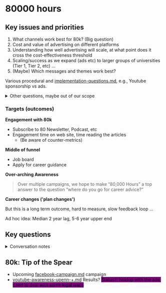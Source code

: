 # 80000 hours

## Key issues and priorities

1. What channels work best for 80k? (Big question)&#x20;
2. Cost and value of advertising on different platforms
3. Understanding how well advertising will scale, at what point does it cross the cost-effectiveness threshold
4. Scaling/success as we expand (ads etc) to larger groups of universities (Tier 1, Tier 2, etc) ...&#x20;
5. (Maybe) Which messages and themes work best? &#x20;

Various procedural and [implementation-questions.md](../../core-knowledge-base/marketing-implementation-and-practical-tips/implementation-questions.md "mention"), e.g., Youtube sponsorship vs ads.&#x20;

<details>

<summary>Other questions, maybe out of our scope</summary>

"What should be the bar for receiving 80k careers advice?"

</details>



### Targets (outcomes)

**Engagement with 80k**

* Subscribe to 80 Newsletter, Podcast, etc
* Engagement time on web site, time reading the articles&#x20;
  * (Be aware of counter-metrics)

**Middle of funnel**

* Job board
* Apply for career guidance

**Over-arching Awareness**&#x20;

> Over multiple campaigns, we hope to make “80,000 Hours” a top answer to the question “where do you go for career advice?”

**Career changes ('plan changes')**

But this is a long term outcome, hard to measure, slow feedback loop ...&#x20;

Ad hoc idea: Median 2 year lag, 5-6 year upper end&#x20;

## Key questions&#x20;

<details>

<summary>Conversation notes</summary>

'What messages should we be testing'?



* optimize WoM channels, referral campaig
* sponsorships (sponsor a podcast, youtube)

<!---->

* 80k and Tim Ferris (a bit confounded with different CtA) ..

</details>

## 80k: Tip of the Spear

* Upcoming [facebook-campaign.md](facebook-campaign.md "mention") campaign
* [youtube-awareness-upenn-+.md](youtube-awareness-upenn-+.md "mention") Results? <mark style="background-color:purple;">Status?: holdup with the ads, need to deal with some legal issue</mark>
